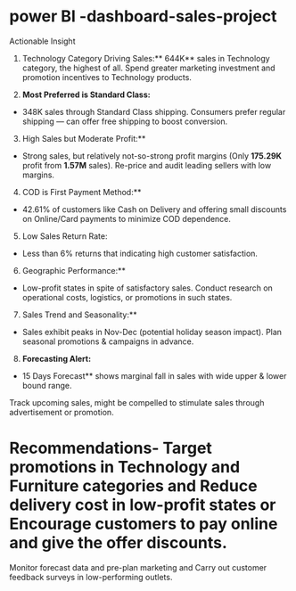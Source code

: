 # power BI -dashboard-sales-project

Actionable Insight
1. Technology Category Driving Sales:**
   644K** sales in Technology category, the highest of all.
   Spend greater marketing investment and promotion incentives to Technology products.

2. **Most Preferred is Standard Class:**
- 348K sales through Standard Class shipping.
  Consumers prefer regular shipping — can offer free shipping to boost conversion.

3. High Sales but Moderate Profit:**
- Strong sales, but relatively not-so-strong profit margins (Only **175.29K** profit from **1.57M** sales).
  Re-price and audit leading sellers with low margins.

4. COD is First Payment Method:**
- 42.61% of customers like Cash on Delivery and offering small discounts on Online/Card payments to minimize COD dependence.

5. Low Sales Return Rate:
- Less than 6% returns that indicating high customer satisfaction.

6. Geographic Performance:**
- Low-profit states in spite of satisfactory sales.
 Conduct research on operational costs, logistics, or promotions in such states.

7. Sales Trend and Seasonality:**
- Sales exhibit peaks in Nov-Dec (potential holiday season impact).
 Plan seasonal promotions & campaigns in advance.

8. **Forecasting Alert:**

- 15 Days Forecast** shows marginal fall in sales with wide upper & lower bound range.

Track upcoming sales, might be compelled to stimulate sales through advertisement or promotion.

 # Recommendations- Target promotions in Technology and Furniture categories and Reduce delivery cost in low-profit states or Encourage customers to pay online and give the  offer discounts. 
 Monitor forecast data and pre-plan  marketing  and Carry out customer feedback surveys in low-performing outlets.
